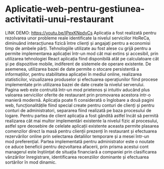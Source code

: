 # Aplicatie-web-pentru-gestiunea-activitatii-unui-restaurant
LINK DEMO: https://youtu.be/IPexKNpdvCs
Aplicația a fost realizată pentru rezolvarea unor probleme reale identificate la nivelul serviciilor HoReCa, diminuând interacțiunea fizică între clienți și angajați pentru a economisi timp de ambele părți. 
Tehnologiile utilizate au fost alese cu grijă pentru a permite implementarea aplicației într-un mod cât mai extins și accesibil, prin utilizarea tehnologiei React aplicația fiind disponibilă atât pe calculatoare cât și pe dispozitive mobile, indiferent de sistemele de operare existente. De asemenea, utilizarea bazei de date permite o stocare persistentă a informațiilor, pentru stabilitatea aplicației în mediul online, realizarea statisticilor, vizualizarea produselor și efectuarea operațiunilor fiind procese implementate prin utilizarea bazei de date create la nivelul serverului.
Pagina web este contruită într-un mod prietenos și intuitiv aducând plus valoarea serviciilor oferite de restaurant prin promovarea acestora intr-o manieră modernă. Aplicația poate fi considerată o înglobare a două pagini web, funcționalitățile fiind special create pentru conturi de clienți și pentru conturi de administratori,  separarea fiind realizată pe baza procesului de logare. Pentru partea de client aplicația a fost gândită astfel încât să permită realizarea căt mai multor implementări existente la nivelul fizic al procesului, astfel spre deosebire de celelate aplicații existente aceasta permite plasarea comenzilor direct la masă pentru clienții prezenți în restaurant și efectuarea rezervărilor online prin selectarea detaliilor temporare și a mesei într-un mod preferențial. Partea implementată pentru administrator este o noutate ce aduce beneficii pentru dezvoltarea afacerii, prin prisma acestui cont managerul este înștiințat de situația financiară a companiei prin clasificarea vânzărilor înregistrare, identificarea recenziilor dominante și efectuarea sortărilor în mod dinamic.
